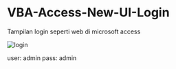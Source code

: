 # VBA-Access-New-UI-Login
Tampilan login seperti web di microsoft access

![login](https://github.com/fauzicihuyy/VBA-Access-New-UI-Login/assets/116168447/2991a9f0-4e8d-40c2-8b33-1273bc58efa0)

user: admin
pass: admin
